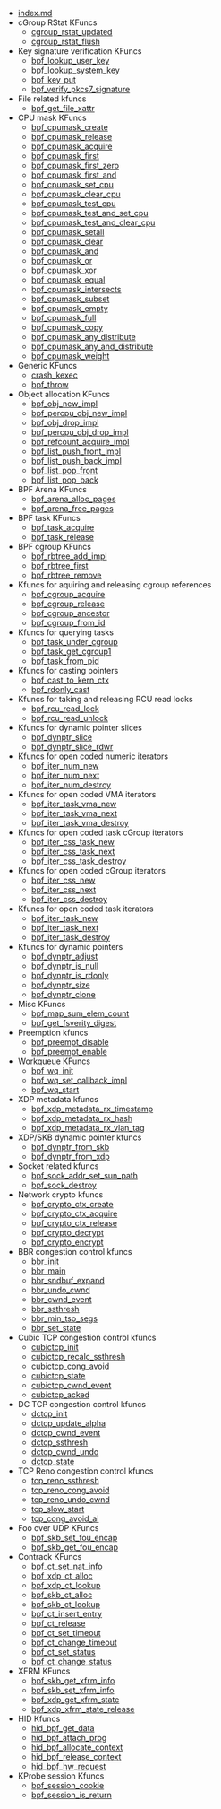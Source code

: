 - [index.md](index.md)
- cGroup RStat KFuncs
  - [cgroup_rstat_updated](cgroup_rstat_updated.md)
  - [cgroup_rstat_flush](cgroup_rstat_flush.md)
- Key signature verification KFuncs
  - [bpf_lookup_user_key](bpf_lookup_user_key.md)
  - [bpf_lookup_system_key](bpf_lookup_system_key.md)
  - [bpf_key_put](bpf_key_put.md)
  - [bpf_verify_pkcs7_signature](bpf_verify_pkcs7_signature.md)
- File related kfuncs
  - [bpf_get_file_xattr](bpf_get_file_xattr.md)
- CPU mask KFuncs
  - [bpf_cpumask_create](bpf_cpumask_create.md)
  - [bpf_cpumask_release](bpf_cpumask_release.md)
  - [bpf_cpumask_acquire](bpf_cpumask_acquire.md)
  - [bpf_cpumask_first](bpf_cpumask_first.md)
  - [bpf_cpumask_first_zero](bpf_cpumask_first_zero.md)
  - [bpf_cpumask_first_and](bpf_cpumask_first_and.md)
  - [bpf_cpumask_set_cpu](bpf_cpumask_set_cpu.md)
  - [bpf_cpumask_clear_cpu](bpf_cpumask_clear_cpu.md)
  - [bpf_cpumask_test_cpu](bpf_cpumask_test_cpu.md)
  - [bpf_cpumask_test_and_set_cpu](bpf_cpumask_test_and_set_cpu.md)
  - [bpf_cpumask_test_and_clear_cpu](bpf_cpumask_test_and_clear_cpu.md)
  - [bpf_cpumask_setall](bpf_cpumask_setall.md)
  - [bpf_cpumask_clear](bpf_cpumask_clear.md)
  - [bpf_cpumask_and](bpf_cpumask_and.md)
  - [bpf_cpumask_or](bpf_cpumask_or.md)
  - [bpf_cpumask_xor](bpf_cpumask_xor.md)
  - [bpf_cpumask_equal](bpf_cpumask_equal.md)
  - [bpf_cpumask_intersects](bpf_cpumask_intersects.md)
  - [bpf_cpumask_subset](bpf_cpumask_subset.md)
  - [bpf_cpumask_empty](bpf_cpumask_empty.md)
  - [bpf_cpumask_full](bpf_cpumask_full.md)
  - [bpf_cpumask_copy](bpf_cpumask_copy.md)
  - [bpf_cpumask_any_distribute](bpf_cpumask_any_distribute.md)
  - [bpf_cpumask_any_and_distribute](bpf_cpumask_any_and_distribute.md)
  - [bpf_cpumask_weight](bpf_cpumask_weight.md)
- Generic KFuncs
  - [crash_kexec](crash_kexec.md)
  - [bpf_throw](bpf_throw.md)
- Object allocation KFuncs
  - [bpf_obj_new_impl](bpf_obj_new_impl.md)
  - [bpf_percpu_obj_new_impl](bpf_percpu_obj_new_impl.md)
  - [bpf_obj_drop_impl](bpf_obj_drop_impl.md)
  - [bpf_percpu_obj_drop_impl](bpf_percpu_obj_drop_impl.md)
  - [bpf_refcount_acquire_impl](bpf_refcount_acquire_impl.md)
  - [bpf_list_push_front_impl](bpf_list_push_front_impl.md)
  - [bpf_list_push_back_impl](bpf_list_push_back_impl.md)
  - [bpf_list_pop_front](bpf_list_pop_front.md)
  - [bpf_list_pop_back](bpf_list_pop_back.md)
- BPF Arena KFuncs
  - [bpf_arena_alloc_pages](bpf_arena_alloc_pages.md)
  - [bpf_arena_free_pages](bpf_arena_free_pages.md)
- BPF task KFuncs
  - [bpf_task_acquire](bpf_task_acquire.md)
  - [bpf_task_release](bpf_task_release.md)
- BPF cgroup KFuncs
  - [bpf_rbtree_add_impl](bpf_rbtree_add_impl.md)
  - [bpf_rbtree_first](bpf_rbtree_first.md)
  - [bpf_rbtree_remove](bpf_rbtree_remove.md)
- Kfuncs for aquiring and releasing cgroup references
  - [bpf_cgroup_acquire](bpf_cgroup_acquire.md)
  - [bpf_cgroup_release](bpf_cgroup_release.md)
  - [bpf_cgroup_ancestor](bpf_cgroup_ancestor.md)
  - [bpf_cgroup_from_id](bpf_cgroup_from_id.md)
- Kfuncs for querying tasks
  - [bpf_task_under_cgroup](bpf_task_under_cgroup.md)
  - [bpf_task_get_cgroup1](bpf_task_get_cgroup1.md)
  - [bpf_task_from_pid](bpf_task_from_pid.md)
- Kfuncs for casting pointers
  - [bpf_cast_to_kern_ctx](bpf_cast_to_kern_ctx.md)
  - [bpf_rdonly_cast](bpf_rdonly_cast.md)
- Kfuncs for taking and releasing RCU read locks
  - [bpf_rcu_read_lock](bpf_rcu_read_lock.md)
  - [bpf_rcu_read_unlock](bpf_rcu_read_unlock.md)
- Kfuncs for dynamic pointer slices
  - [bpf_dynptr_slice](bpf_dynptr_slice.md)
  - [bpf_dynptr_slice_rdwr](bpf_dynptr_slice_rdwr.md)
- Kfuncs for open coded numeric iterators
  - [bpf_iter_num_new](bpf_iter_num_new.md)
  - [bpf_iter_num_next](bpf_iter_num_next.md)
  - [bpf_iter_num_destroy](bpf_iter_num_destroy.md)
- Kfuncs for open coded VMA iterators
  - [bpf_iter_task_vma_new](bpf_iter_task_vma_new.md)
  - [bpf_iter_task_vma_next](bpf_iter_task_vma_next.md)
  - [bpf_iter_task_vma_destroy](bpf_iter_task_vma_destroy.md)
- Kfuncs for open coded task cGroup iterators
  - [bpf_iter_css_task_new](bpf_iter_css_task_new.md)
  - [bpf_iter_css_task_next](bpf_iter_css_task_next.md)
  - [bpf_iter_css_task_destroy](bpf_iter_css_task_destroy.md)
- Kfuncs for open coded cGroup iterators
  - [bpf_iter_css_new](bpf_iter_css_new.md)
  - [bpf_iter_css_next](bpf_iter_css_next.md)
  - [bpf_iter_css_destroy](bpf_iter_css_destroy.md)
- Kfuncs for open coded task iterators
  - [bpf_iter_task_new](bpf_iter_task_new.md)
  - [bpf_iter_task_next](bpf_iter_task_next.md)
  - [bpf_iter_task_destroy](bpf_iter_task_destroy.md)
- Kfuncs for dynamic pointers 
  - [bpf_dynptr_adjust](bpf_dynptr_adjust.md)
  - [bpf_dynptr_is_null](bpf_dynptr_is_null.md)
  - [bpf_dynptr_is_rdonly](bpf_dynptr_is_rdonly.md)
  - [bpf_dynptr_size](bpf_dynptr_size.md)
  - [bpf_dynptr_clone](bpf_dynptr_clone.md)
- Misc KFuncs
  - [bpf_map_sum_elem_count](bpf_map_sum_elem_count.md)
  - [bpf_get_fsverity_digest](bpf_get_fsverity_digest.md)
- Preemption kfuncs
  - [bpf_preempt_disable](bpf_preempt_disable.md)
  - [bpf_preempt_enable](bpf_preempt_enable.md)
- Workqueue KFuncs
  - [bpf_wq_init](bpf_wq_init.md)
  - [bpf_wq_set_callback_impl](bpf_wq_set_callback_impl.md)
  - [bpf_wq_start](bpf_wq_start.md)
- XDP metadata kfuncs
  - [bpf_xdp_metadata_rx_timestamp](bpf_xdp_metadata_rx_timestamp.md)
  - [bpf_xdp_metadata_rx_hash](bpf_xdp_metadata_rx_hash.md)
  - [bpf_xdp_metadata_rx_vlan_tag](bpf_xdp_metadata_rx_vlan_tag.md)
- XDP/SKB dynamic pointer kfuncs
  - [bpf_dynptr_from_skb](bpf_dynptr_from_skb.md)
  - [bpf_dynptr_from_xdp](bpf_dynptr_from_xdp.md)
- Socket related kfuncs
  - [bpf_sock_addr_set_sun_path](bpf_sock_addr_set_sun_path.md)
  - [bpf_sock_destroy](bpf_sock_destroy.md)
- Network crypto kfuncs
  - [bpf_crypto_ctx_create](bpf_crypto_ctx_create.md)
  - [bpf_crypto_ctx_acquire](bpf_crypto_ctx_acquire.md)
  - [bpf_crypto_ctx_release](bpf_crypto_ctx_release.md)
  - [bpf_crypto_decrypt](bpf_crypto_decrypt.md)
  - [bpf_crypto_encrypt](bpf_crypto_encrypt.md)
- BBR congestion control kfuncs
  - [bbr_init](bbr_init.md)
  - [bbr_main](bbr_main.md)
  - [bbr_sndbuf_expand](bbr_sndbuf_expand.md)
  - [bbr_undo_cwnd](bbr_undo_cwnd.md)
  - [bbr_cwnd_event](bbr_cwnd_event.md)
  - [bbr_ssthresh](bbr_ssthresh.md)
  - [bbr_min_tso_segs](bbr_min_tso_segs.md)
  - [bbr_set_state](bbr_set_state.md)
- Cubic TCP congestion control kfuncs
  - [cubictcp_init](cubictcp_init.md)
  - [cubictcp_recalc_ssthresh](cubictcp_recalc_ssthresh.md)
  - [cubictcp_cong_avoid](cubictcp_cong_avoid.md)
  - [cubictcp_state](cubictcp_state.md)
  - [cubictcp_cwnd_event](cubictcp_cwnd_event.md)
  - [cubictcp_acked](cubictcp_acked.md)
- DC TCP congestion control kfuncs
  - [dctcp_init](dctcp_init.md)
  - [dctcp_update_alpha](dctcp_update_alpha.md)
  - [dctcp_cwnd_event](dctcp_cwnd_event.md)
  - [dctcp_ssthresh](dctcp_ssthresh.md)
  - [dctcp_cwnd_undo](dctcp_cwnd_undo.md)
  - [dctcp_state](dctcp_state.md)
- TCP Reno congestion control kfuncs
  - [tcp_reno_ssthresh](tcp_reno_ssthresh.md)
  - [tcp_reno_cong_avoid](tcp_reno_cong_avoid.md)
  - [tcp_reno_undo_cwnd](tcp_reno_undo_cwnd.md)
  - [tcp_slow_start](tcp_slow_start.md)
  - [tcp_cong_avoid_ai](tcp_cong_avoid_ai.md)
- Foo over UDP KFuncs
  - [bpf_skb_set_fou_encap](bpf_skb_set_fou_encap.md)
  - [bpf_skb_get_fou_encap](bpf_skb_get_fou_encap.md)
- Contrack KFuncs
  - [bpf_ct_set_nat_info](bpf_ct_set_nat_info.md)
  - [bpf_xdp_ct_alloc](bpf_xdp_ct_alloc.md)
  - [bpf_xdp_ct_lookup](bpf_xdp_ct_lookup.md)
  - [bpf_skb_ct_alloc](bpf_skb_ct_alloc.md)
  - [bpf_skb_ct_lookup](bpf_skb_ct_lookup.md)
  - [bpf_ct_insert_entry](bpf_ct_insert_entry.md)
  - [bpf_ct_release](bpf_ct_release.md)
  - [bpf_ct_set_timeout](bpf_ct_set_timeout.md)
  - [bpf_ct_change_timeout](bpf_ct_change_timeout.md)
  - [bpf_ct_set_status](bpf_ct_set_status.md)
  - [bpf_ct_change_status](bpf_ct_change_status.md)
- XFRM KFuncs
  - [bpf_skb_get_xfrm_info](bpf_skb_get_xfrm_info.md)
  - [bpf_skb_set_xfrm_info](bpf_skb_set_xfrm_info.md)
  - [bpf_xdp_get_xfrm_state](bpf_xdp_get_xfrm_state.md)
  - [bpf_xdp_xfrm_state_release](bpf_xdp_xfrm_state_release.md)
- HID Kfuncs
  - [hid_bpf_get_data](hid_bpf_get_data.md)
  - [hid_bpf_attach_prog](hid_bpf_attach_prog.md)
  - [hid_bpf_allocate_context](hid_bpf_allocate_context.md)
  - [hid_bpf_release_context](hid_bpf_release_context.md)
  - [hid_bpf_hw_request](hid_bpf_hw_request.md)
- KProbe session Kfuncs
  - [bpf_session_cookie](bpf_session_cookie.md)
  - [bpf_session_is_return](bpf_session_is_return.md)

